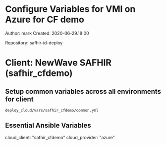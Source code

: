 # Configure Variables for VMI on Azure for CF demo
 
Author: mark
Created: 2020-06-29.18:00

Repository: safhir-id-deploy

# Client: NewWave SAFHIR (safhir_cfdemo) 

## Setup common variables across all environments for client

    deploy_cloud/vars/safhir_cfdemo/common.yml

## Essential Ansible Variables 
   
cloud_client: "safhir_cfdemo"
cloud_provider: "azure"


